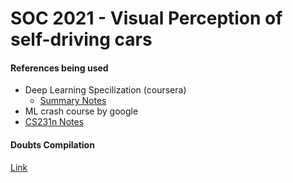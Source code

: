# SOC 2021 - Visual Perception of self-driving cars



#### References being used
- Deep Learning Specilization (coursera)
  - [Summary Notes](https://github.com/mbadry1/DeepLearning.ai-Summary)
- ML crash course by google
- [CS231n Notes](https://cs231n.github.io/neural-networks-2/#reg)


#### Doubts Compilation
[Link](https://docs.google.com/document/d/1G34XBUqa_HuWPvSbZJ0EKgc2Q5We5AzHsFpnodDDvWw/edit?usp=sharing)

